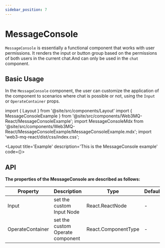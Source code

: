 ```yaml
---
sidebar_position: 7
---
```

# MessageConsole
`MessageConsole` is essentially a functional component that works with user permissions. It renders the input or button group based on the permissions of both users in the current chat.And can only be used in the `chat` component.

## Basic Usage
In the `MessageConsole` component, the user can customize the application of the component to scenarios where chat is possible or not, using the `Input` or `OperateContainer` props.

import { Layout } from '@site/src/components/Layout'
import { MessageConsoleExample } from '@site/src/components/Web3MQ-React/MessageConsoleExample';
import MessageConsoleMdx from '@site/src/components/Web3MQ-React/MessageConsoleExample/MessageConsoleExample.mdx';
import 'web3-mq-react/dist/css/index.css';

<Layout
title='Example'
description='This is the MessageConsole example'
code={<MessageConsoleMdx />}>
<MessageConsoleExample />
</Layout>

## API

**The properties of the MessageConsole are described as follows:**

| Property     | Description                      | Type                                      | Default       |
| ------------ | -------------------------------- | ----------------------------------------- | ------------- |
| Input        | set the custom Input Node        | React.ReactNode                           |   -           |
| OperateContainer | set the custom Operate component | React.ComponentType                   |   -           |

